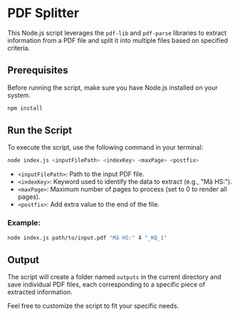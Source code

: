 # PDF Splitter

This Node.js script leverages the `pdf-lib` and `pdf-parse` libraries to extract information from a PDF file and split it into multiple files based on specified criteria.

## Prerequisites

Before running the script, make sure you have Node.js installed on your system.

```bash
npm install
```

## Run the Script

To execute the script, use the following command in your terminal:

```bash
node index.js <inputFilePath> <indexKey> <maxPage> <postfix>
```

- `<inputFilePath>`: Path to the input PDF file.
- `<indexKey>`: Keyword used to identify the data to extract (e.g., "Mã HS:").
- `<maxPage>`: Maximum number of pages to process (set to 0 to render all pages).
- `<postfix>`: Add extra value to the end of the file. 

### Example:

```bash
node index.js path/to/input.pdf "Mã HS:" 4 "_KQ_1"
```

## Output

The script will create a folder named `outputs` in the current directory and save individual PDF files, each corresponding to a specific piece of extracted information.

Feel free to customize the script to fit your specific needs.